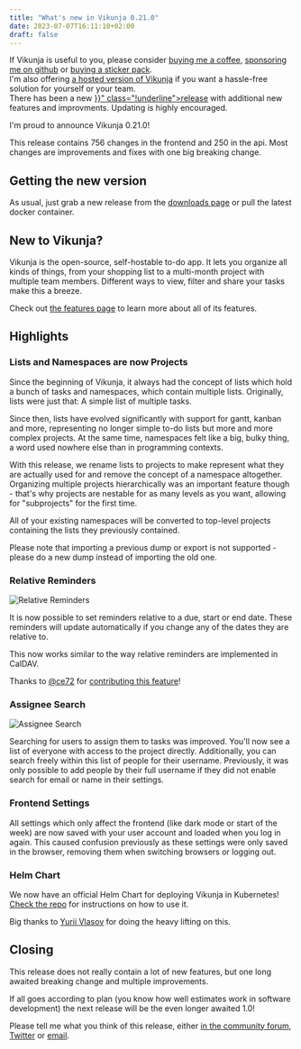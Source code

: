 ```yaml
---
title: "What's new in Vikunja 0.21.0"
date: 2023-07-07T16:11:10+02:00
draft: false
---
```


<div class="bg-primary p-4 text-white rounded">
If Vikunja is useful to you, please consider <a href="https://www.buymeacoffee.com/kolaente" target="_blank" class="!text-white !underline">buying me a coffee</a>, 
<a href="https://github.com/sponsors/kolaente" target="_blank" class="!text-white !underline">sponsoring me on github</a> or <a href="https://vikunja.cloud/stickers" class="!text-white !underline">buying a sticker pack</a>.<br/>
I'm also offering <a href="https://vikunja.cloud/?utm_source=vikunja.io&utm_medium=blog&utm_campaign=release_0.18.0" class="!text-white !underline">a hosted version of Vikunja</a> if you want a hassle-free solution for yourself or your team.
</div>

<div class="bg-amber-400 p-4 rounded mt-4">
There has been a new <a href="{{< ref "./release-0.22.0.md">}}" class="!underline">release</a> with additional new features and improvments.
Updating is highly encouraged.
</div>

I'm proud to announce Vikunja 0.21.0!

This release contains 756 changes in the frontend and 250 in the api.
Most changes are improvements and fixes with one big breaking change.

## Getting the new version

As usual, just grab a new release from the [downloads page](https://dl.vikunja.io) or pull the latest docker container.

## New to Vikunja?

Vikunja is the open-source, self-hostable to-do app.
It lets you organize all kinds of things, from your shopping list to a multi-month project with multiple team members.
Different ways to view, filter and share your tasks make this a breeze.

Check out [the features page](https://vikunja.io/features) to learn more about all of its features.

## Highlights

### Lists and Namespaces are now Projects

Since the beginning of Vikunja, it always had the concept of lists which hold a bunch of tasks and namespaces, which contain multiple lists.
Originally, lists were just that: A simple list of multiple tasks.

Since then, lists have evolved significantly with support for gantt, kanban and more, representing no longer simple to-do lists but more and more complex projects.
At the same time, namespaces felt like a big, bulky thing, a word used nowhere else than in programming contexts.

With this release, we rename lists to projects to make represent what they are actually used for and remove the concept of a namespace altogether.
Organizing multiple projects hierarchically was an important feature though - that's why projects are nestable for as many levels as you want, allowing for "subprojects" for the first time.

All of your existing namespaces will be converted to top-level projects containing the lists they previously contained.

Please note that importing a previous dump or export is not supported - please do a new dump instead of importing the old one.

### Relative Reminders

![Relative Reminders](/blog/images/0.21.0-relative-reminders.png)

It is now possible to set reminders relative to a due, start or end date.
These reminders will update automatically if you change any of the dates they are relative to.

This now works similar to the way relative reminders are implemented in CalDAV.

Thanks to [@ce72](https://kolaente.dev/ce72) for [contributing this feature](https://kolaente.dev/vikunja/api/pulls/1427)!

### Assignee Search

![Assignee Search](/blog/images/0.21.0-assignees.png)

Searching for users to assign them to tasks was improved.
You'll now see a list of everyone with access to the project directly.
Additionally, you can search freely within this list of people for their username.
Previously, it was only possible to add people by their full username if they did not enable search for email or name in their settings.

### Frontend Settings

All settings which only affect the frontend (like dark mode or start of the week) are now saved with your user account and loaded when you log in again.
This caused confusion previously as these settings were only saved in the browser, removing them when switching browsers or logging out.

### Helm Chart

We now have an official Helm Chart for deploying Vikunja in Kubernetes!
[Check the repo](https://kolaente.dev/vikunja/helm-chart/packages) for instructions on how to use it.

Big thanks to [Yurii Vlasov](https://kolaente.dev/vlasov-y) for doing the heavy lifting on this.

## Closing

This release does not really contain a lot of new features, but one long awaited breaking change and multiple improvements.

If all goes according to plan (you know how well estimates work in software development) the next release will be the even longer awaited 1.0!

Please tell me what you think of this release, either [in the community forum](https://community.vikunja.io), [Twitter](https://twitter.com/vikunja.io) or [email](mailto:hello@vikunja.io).

